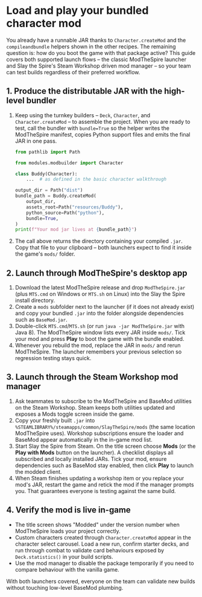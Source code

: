 # Load and play your bundled character mod

You already have a runnable JAR thanks to `Character.createMod` and the `compileandbundle`
helpers shown in the other recipes. The remaining question is: how do you boot the game
with that package active? This guide covers both supported launch flows – the classic
ModTheSpire launcher and Slay the Spire's Steam Workshop driven mod manager – so your
team can test builds regardless of their preferred workflow.

## 1. Produce the distributable JAR with the high-level bundler

1. Keep using the turnkey builders – `Deck`, `Character`, and `Character.createMod` – to
   assemble the project. When you are ready to test, call the bundler with `bundle=True`
   so the helper writes the ModTheSpire manifest, copies Python support files and emits
   the final JAR in one pass.

   ```python
   from pathlib import Path

   from modules.modbuilder import Character

   class Buddy(Character):
       ...  # as defined in the basic character walkthrough

   output_dir = Path("dist")
   bundle_path = Buddy.createMod(
       output_dir,
       assets_root=Path("resources/Buddy"),
       python_source=Path("python"),
       bundle=True,
   )
   print(f"Your mod jar lives at {bundle_path}")
   ```

2. The call above returns the directory containing your compiled `.jar`. Copy that file to
your clipboard – both launchers expect to find it inside the game's `mods/` folder.

## 2. Launch through ModTheSpire's desktop app

1. Download the latest ModTheSpire release and drop `ModTheSpire.jar` (plus `MTS.cmd`
   on Windows or `MTS.sh` on Linux) into the Slay the Spire install directory.
2. Create a `mods` subfolder next to the launcher (if it does not already exist) and copy
   your bundled `.jar` into the folder alongside dependencies such as `BaseMod.jar`.
3. Double-click `MTS.cmd`/`MTS.sh` (or run `java -jar ModTheSpire.jar` with Java 8).
   The ModTheSpire window lists every JAR inside `mods/`. Tick your mod and press **Play**
   to boot the game with the bundle enabled.
4. Whenever you rebuild the mod, replace the JAR in `mods/` and rerun ModTheSpire.
   The launcher remembers your previous selection so regression testing stays quick.

## 3. Launch through the Steam Workshop mod manager

1. Ask teammates to subscribe to the ModTheSpire and BaseMod utilities on the Steam
   Workshop. Steam keeps both utilities updated and exposes a Mods toggle screen inside
   the game.
2. Copy your freshly built `.jar` into `%STEAMLIBRARY%/steamapps/common/SlayTheSpire/mods`
   (the same location ModTheSpire uses). Workshop subscriptions ensure the loader and
   BaseMod appear automatically in the in-game mod list.
3. Start Slay the Spire from Steam. On the title screen choose **Mods** (or the **Play
   with Mods** button on the launcher). A checklist displays all subscribed and locally
   installed JARs. Tick your mod, ensure dependencies such as BaseMod stay enabled, then
   click **Play** to launch the modded client.
4. When Steam finishes updating a workshop item or you replace your mod's JAR, restart the
   game and retick the mod if the manager prompts you. That guarantees everyone is testing
   against the same build.

## 4. Verify the mod is live in-game

- The title screen shows "Modded" under the version number when ModTheSpire loads your
  project correctly.
- Custom characters created through `Character.createMod` appear in the character select
  carousel. Load a new run, confirm starter decks, and run through combat to validate
  card behaviours exposed by `Deck.statistics()` in your build scripts.
- Use the mod manager to disable the package temporarily if you need to compare behaviour
  with the vanilla game.

With both launchers covered, everyone on the team can validate new builds without touching
low-level BaseMod plumbing.
